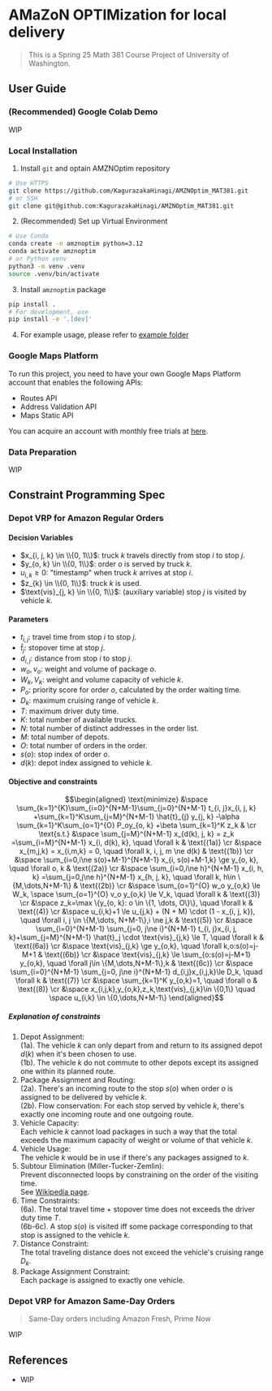 # AMaZoN OPTIMization for local delivery

> This is a Spring 25 Math 381 Course Project of University of Washington.

## User Guide

### (Recommended) Google Colab Demo

WIP

### Local Installation

1. Install `git` and optain AMZNOptim repository

```bash
# Use HTTPS
git clone https://github.com/KagurazakaHinagi/AMZNOptim_MAT381.git
# or SSH
git clone git@github.com:KagurazakaHinagi/AMZNOptim_MAT381.git
```

2. (Recommended) Set up Virtual Environment

```bash
# Use Conda
conda create -n amznoptim python=3.12
conda activate amznoptim
# or Python venv
python3 -m venv .venv
source .venv/bin/activate
```

3. Install `amznoptim` package

```bash
pip install .
# For development, use
pip install -e '.[dev]'
```

4. For example usage, please refer to [example folder](example)

### Google Maps Platform

To run this project, you need to have your own Google Maps Platform account that enables the following APIs:

- Routes API
- Address Validation API
- Maps Static API

You can acquire an account with monthly free trials at [here](https://developers.google.com/maps).

### Data Preparation

WIP

## Constraint Programming Spec

### Depot VRP for Amazon Regular Orders

#### Decision Variables

- $x_{i, j, k} \in \\{0, 1\\}$: truck $k$ travels directly from stop $i$ to stop $j$.
- $y_{o, k} \in \\{0, 1\\}$: order $o$ is served by truck $k$.
- $u_{i, k} \ge 0$: "timestamp" when truck $k$ arrives at stop $i$.
- $z_{k} \in \\{0, 1\\}$: truck $k$ is used.
- $\text{vis}_{j, k} \in \\{0, 1\\}$: (auxiliary variable) stop $j$ is visited by vehicle $k$.

#### Parameters

- $t_{i, j}$: travel time from stop $i$ to stop $j$.
- $\hat{t}_j$: stopover time at stop $j$.
- $d_{i, j}$: distance from stop $i$ to stop $j$.
- $w_o, v_o$: weight and volume of package $o$.
- $W_k, V_k$: weight and volume capacity of vehicle $k$.
- $P_o$: priority score for order $o$, calculated by the order waiting time.
- $D_k$: maximum cruising range of vehicle $k$.
- $T$: maximum driver duty time.
- $K$: total number of available trucks.
- $N$: total number of distinct addresses in the order list.
- $M$: total number of depots.
- $O$: total number of orders in the order.
- $s(o)$: stop index of order $o$.
- $d(k)$: depot index assigned to vehicle $k$.

#### Objective and constraints

```math
\begin{aligned}
    \text{minimize} &\space \sum_{k=1}^{K}\sum_{i=0}^{N+M-1}\sum_{j=0}^{N+M-1} t_{i, j}x_{i, j, k}
                        +\sum_{k=1}^K\sum_{j=M}^{N+M-1} \hat{t}_{j} y_{j, k}
                        -\alpha \sum_{k=1}^K\sum_{o=1}^{O} P_oy_{o, k}
                        +\beta \sum_{k=1}^K z_k & \cr
    \text{s.t.}     &\space \sum_{j=M}^{N+M-1} x_{d(k), j, k} = z_k
                        =\sum_{i=M}^{N+M-1} x_{i, d(k), k},
                        \quad \forall k & \text{(1a)} \cr
                    &\space x_{m,j,k} = x_{i,m,k} = 0,
                        \quad \forall k, i, j, m \ne d(k) & \text{(1b)} \cr
                    &\space \sum_{i=0,i\ne s(o)+M-1}^{N+M-1} x_{i, s(o)+M-1,k} \ge y_{o, k},
                        \quad \forall o, k & \text{(2a)} \cr
                    &\space \sum_{i=0,i\ne h}^{N+M-1} x_{i, h, k} =\sum_{j=0,j\ne h}^{N+M-1} x_{h, j, k},
                        \quad \forall k, h\in \{M,\dots,N+M-1\} & \text{(2b)} \cr
                    &\space \sum_{o=1}^{O} w_o y_{o,k} \le W_k, \space \sum_{o=1}^{O} v_o y_{o,k} \le V_k,
                        \quad \forall k & \text{(3)} \cr
                    &\space z_k=\max \{y_{o, k}: o \in \{1, \dots, O\}\},
                        \quad \forall k & \text{(4)} \cr
                    &\space u_{i,k}+1 \le u_{j,k} + (N + M) \cdot (1 - x_{i, j, k}),
                        \quad \forall i, j \in \{M,\dots, N+M-1\},i \ne j,k & \text{(5)} \cr
                    &\space \sum_{i=0}^{N+M-1} \sum_{j=0, j\ne i}^{N+M-1} t_{i, j}x_{i, j, k}+\sum_{j=M}^{N+M-1} \hat{t}_j
                        \cdot \text{vis}_{j,k} \le T,
                        \quad \forall k & \text{(6a)} \cr
                    &\space \text{vis}_{j,k} \ge y_{o,k},
                        \quad \forall k,o:s(o)=j-M+1 & \text{(6b)} \cr
                    &\space \text{vis}_{j,k} \le \sum_{o:s(o)=j-M+1} y_{o,k},
                        \quad \forall j\in \{M,\dots,N+M-1\},k & \text{(6c)} \cr
                    &\space \sum_{i=0}^{N+M-1} \sum_{j=0, j\ne i}^{N+M-1} d_{i,j}x_{i,j,k}\le D_k,
                        \quad \forall k & \text{(7)} \cr
                    &\space \sum_{k=1}^K y_{o,k}=1,
                        \quad \forall o & \text{(8)} \cr
                    &\space x_{i,j,k},y_{o,k},z_k,\text{vis}_{j,k}\in \{0,1\} \quad \space u_{i,k} \in \{0,\dots,N+M-1\}
\end{aligned}
```

##### Explanation of constraints

1. Depot Assignment:\
   (1a). The vehicle $k$ can only depart from and return to its assigned depot $d(k)$ when it's been chosen to use.\
   (1b). The vehicle $k$ do not commute to other depots except its assigned one within its planned route.
2. Package Assignment and Routing:\
   (2a). There's an incoming route to the stop $s(o)$ when order $o$ is assigned to be delivered by vehicle $k$.\
   (2b). Flow conservation: For each stop served by vehicle $k$, there's exactly one incoming route and one outgoing route.
3. Vehicle Capacity:\
   Each vehicle $k$ cannot load packages in such a way that the total exceeds the maximum capacity of weight or volume of that vehicle $k$.
4. Vehicle Usage:\
   The vehicle $k$ would be in use if there's any packages assigned to $k$.
5. Subtour Elimination (Miller-Tucker-Zemlin):\
   Prevent disconnected loops by constraining on the order of the visiting time.\
   See [Wikipedia page](https://en.wikipedia.org/wiki/Travelling_salesman_problem#Miller%E2%80%93Tucker%E2%80%93Zemlin_formulation).
6. Time Constraints:\
   (6a). The total travel time + stopover time does not exceeds the driver duty time $T$.\
   (6b-6c). A stop $s(o)$ is visited iff some package corresponding to that stop is assigned to the vehicle $k$.
7. Distance Constraint:\
   The total traveling distance does not exceed the vehicle's cruising range $D_k$.
8. Package Assignment Constraint:\
   Each package is assigned to exactly one vehicle.

### Depot VRP for Amazon Same-Day Orders

> Same-Day orders including Amazon Fresh, Prime Now

WIP

## References

- WIP

